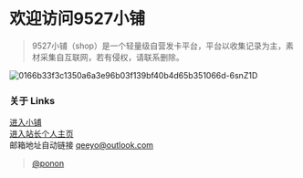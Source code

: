 # 欢迎访问9527小铺

> 9527小铺（shop）是一个轻量级自营发卡平台，平台以收集记录为主，素材采集自互联网，若有侵权，请联系删除。

![0166b33f3c1350a6a3e96b03f139bf40b4d65b351066d-6snZ1D](https://user-images.githubusercontent.com/36355307/113797004-00829580-9783-11eb-84a3-93d305c05683.jpg)

### 关于 Links
[进入小铺](http://shop.9527.xyz/)<br/>
[进入站长个人主页](http://www.9527.xyz/ "请使用移动端设备访问")<br/>
邮箱地址自动链接 qeeyo@outlook.com<br/>
> [@ponon](https://github.com/Ponon)
